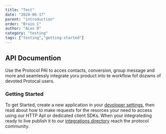 ```yaml
---
title: "Test"
date: "2024-06-17"
parent: "introduction"
order: "Brain C"
author: "ALex D"
category: "testing"
tags: ["testing","getting-started"]
---
```



## API Documention
Use the Protocol PAI to acces contacts, conversion, group
message and more and seamlessly integrate yoru product into te workflow fof dozwns of devoted Protocal users.

### Getting Started
To get Started, create a new application in your [devoloper settings](dev-settings), then read about how to make requests 
for the resorces your need to access using our HTTP ApI
or dedicated client SDKs. When your integrateding ready to live publish it to our [integrations directory](/integration-to )
reach the protocol community.